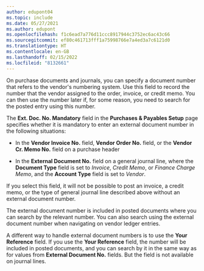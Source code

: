 ```yaml
---
author: edupont04
ms.topic: include
ms.date: 05/27/2021
ms.author: edupont
ms.openlocfilehash: f1c6ead7a776d11ccc8917944c3752ec6ac43c66
ms.sourcegitcommit: ef80c461713fff1a75998766e7a4ed3a7c6121d0
ms.translationtype: HT
ms.contentlocale: en-GB
ms.lasthandoff: 02/15/2022
ms.locfileid: "8132661"
---
```

On purchase documents and journals, you can specify a document number that refers to the vendor's numbering system. Use this field to record the number that the vendor assigned to the order, invoice, or credit memo. You can then use the number later if, for some reason, you need to search for the posted entry using this number.

The **Ext. Doc. No. Mandatory** field in the **Purchases & Payables Setup** page specifies whether it is mandatory to enter an external document number in the following situations:

* In the **Vendor Invoice No.** field, **Vendor Order No.** field, or the **Vendor Cr. Memo No.** field on a purchase header

* In the **External Document No.** field on a general journal line, where the **Document Type** field is set to *Invoice*, *Credit Memo*, or *Finance Charge Memo*, and the **Account Type** field is set to *Vendor*.

If you select this field, it will not be possible to post an invoice, a credit memo, or the type of general journal line described above without an external document number.

The external document number is included in posted documents where you can search by the relevant number. You can also search using the external document number when navigating on vendor ledger entries.

A different way to handle external document numbers is to use the **Your Reference** field. If you use the **Your Reference** field, the number will be included in posted documents, and you can search by it in the same way as for values from **External Document No.** fields. But the field is not available on journal lines.
